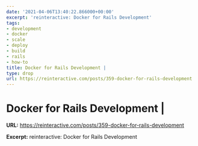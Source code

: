 ```yaml
---
date: '2021-04-06T13:40:22.866000+00:00'
excerpt: 'reinteractive: Docker for Rails Development'
tags:
- development
- docker
- scale
- deploy
- build
- rails
- how-to
title: Docker for Rails Development |
type: drop
url: https://reinteractive.com/posts/359-docker-for-rails-development
---
```


# Docker for Rails Development |

**URL:** https://reinteractive.com/posts/359-docker-for-rails-development

**Excerpt:** reinteractive: Docker for Rails Development
